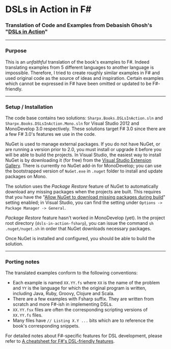 DSLs in Action in F#
===
### Translation of Code and Examples from Debasish Ghosh's "[DSLs in Action](http://www.manning.com/ghosh/)" ###

---

### Purpose ###
This is an *unfaithful* translation of the book's examples to F#. 
Indeed translating examples from 5 different languages to another language is impossible.
Therefore, I tried to create roughly similar examples in F# and used original code as the source of ideas and inspiration.
Certain examples which cannot be expressed in F# have been omitted or updated to be F#-friendly.

---

### Setup / Installation ###
The code base contains two solutions: `Sharpx.Books.DSLsInAction.sln` and `Sharpx.Books.DSLsInAction.Mono.sln` for Visual Studio 2012 and MonoDevelop 3.0 respectively.
These solutions target F# 3.0 since there are a few F# 3.0's features we use in the code. 

NuGet is used to manage external packages. 
If you do not have NuGet, or are running a version prior to 2.0, you must install or upgrade it before you will be able to build the projects.
In Visual Studio, the easiest way to install NuGet is by downloading it (for free) from the [Visual Studio Extension Gallery](http://visualstudiogallery.msdn.microsoft.com/27077b70-9dad-4c64-adcf-c7cf6bc9970c).
There is currently no NuGet add-in for MonoDevelop; you can use the bootstrapped version of `NuGet.exe` in `.nuget` folder to install and update packages on Mono.

The solution uses the *Package Restore* feature of NuGet to automatically download any missing packages when the projects are built. 
This requires that you have the "[Allow NuGet to download missing packages during build](http://docs.nuget.org/docs/workflows/using-nuget-without-committing-packages)" setting enabled; 
in Visual Studio, you can find the setting under `Options -> Package Manager -> General`.

*Package Restore* feature hasn't worked in MonoDevelop (yet). 
In the project root directory (`dsls-in-action-fsharp`), you can issue the command `sh .nuget/nuget.sh` in order that NuGet downloads necessary packages.

Once NuGet is installed and configured, you should be able to build the solution.

---

### Porting notes ###

The translated examples conform to the following conventions:
- Each example is named `XX.YY.fs` where `XX` is the name of the problem and `YY` is the language for which the original program is written, including Java, Ruby, Groovy, Clojure and Scala.
- There are a few examples with Fsharp suffix. They are written from scratch and more F#-ish in implementing DSLs.
- `XX.YY.fsx` files are often the corresponding scripting versions of `XX.YY.fs` files.
- Many files have `// Listing X.Y ...` bits which are to reference the book's corresponding snippets.

For detailed notes about F#-specific features for DSL development, please refer to [A cheatsheet for F#'s DSL-friendly features](https://github.com/dungpa/dsls-in-action-fsharp/blob/master/DSLCheatsheet.md).

